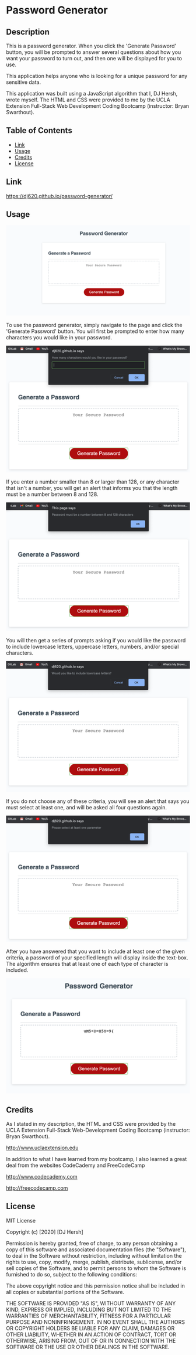 # Password Generator

## Description

This is a password generator. When you click the 'Generate Password' button, you will be prompted to answer several questions about how you want your password to turn out, and then one will be displayed for you to use.

This application helps anyone who is looking for a unique password for any sensitive data.

This application was built using a JavaScript algorithm that I, DJ Hersh, wrote myself. The HTML and CSS were provided to me by the UCLA Extension Full-Stack Web Development Coding Bootcamp (instructor: Bryan Swarthout).

## Table of Contents

* [Link](#link)
* [Usage](#usage)
* [Credits](#credits)
* [License](#license)

## Link

https://dj620.github.io/password-generator/

## Usage

![landing page screenshot](password-generator.png)

To use the password generator, simply navigate to the page and click the 'Generate Password' button. You will first be prompted to enter how many characters you would like in your password. 

![how many characters screenshot](length.png)

If you enter a number smaller than 8 or larger than 128, or any character that isn't a number, you will get an alert that informs you that the length must be a number between 8 and 128.

![length alert screenshot](length-alert.png)

You will then get a series of prompts asking if you would like the password to include lowercase letters, uppercase letters, numbers, and/or special characters. 

![criteria screenshot](criteria.png)

If you do not choose any of these criteria, you will see an alert that says you must select at least one, and will be asked all four questions again.

![criteria alert screenshot](criteria-alert.png)

After you have answered that you want to include at least one of the given criteria, a password of your specified length will display inside the text-box. The algorithm ensures that at least one of each type of character is included.

![result screenshot](result.png)

## Credits

As I stated in my description, the HTML and CSS were provided by the UCLA Extension Full-Stack Web-Development Coding Bootcamp (instructor: Bryan Swarthout).

http://www.uclaextension.edu

In addition to what I have learned from my bootcamp, I also learned a great deal from the websites CodeCademy and FreeCodeCamp

http://www.codecademy.com

http://freecodecamp.com

## License

MIT License

Copyright (c) [2020] [DJ Hersh]

Permission is hereby granted, free of charge, to any person obtaining a copy
of this software and associated documentation files (the "Software"), to deal
in the Software without restriction, including without limitation the rights
to use, copy, modify, merge, publish, distribute, sublicense, and/or sell
copies of the Software, and to permit persons to whom the Software is
furnished to do so, subject to the following conditions:

The above copyright notice and this permission notice shall be included in all
copies or substantial portions of the Software.

THE SOFTWARE IS PROVIDED "AS IS", WITHOUT WARRANTY OF ANY KIND, EXPRESS OR
IMPLIED, INCLUDING BUT NOT LIMITED TO THE WARRANTIES OF MERCHANTABILITY,
FITNESS FOR A PARTICULAR PURPOSE AND NONINFRINGEMENT. IN NO EVENT SHALL THE
AUTHORS OR COPYRIGHT HOLDERS BE LIABLE FOR ANY CLAIM, DAMAGES OR OTHER
LIABILITY, WHETHER IN AN ACTION OF CONTRACT, TORT OR OTHERWISE, ARISING FROM,
OUT OF OR IN CONNECTION WITH THE SOFTWARE OR THE USE OR OTHER DEALINGS IN THE
SOFTWARE.
